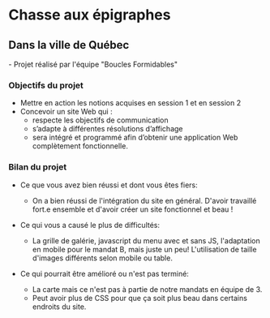 # Chasse aux épigraphes
## Dans la ville de Québec
\- Projet réalisé par l'équipe "Boucles Formidables"

### Objectifs du projet

- Mettre en action les notions acquises en session 1 et en session 2
- Concevoir un site Web qui :
  - respecte les objectifs de communication
  - s’adapte à différentes résolutions d’affichage
  - sera intégré et programmé afin d’obtenir une application Web complètement fonctionnelle.

### Bilan du projet

- Ce que vous avez bien réussi et dont vous êtes fiers:
  - On a bien réussi de l'intégration du site en général. D'avoir travaillé fort.e ensemble et d'avoir créer un site fonctionnel et beau !

- Ce qui vous a causé le plus de difficultés:
  - La grille de galérie, javascript du menu avec et sans JS, l'adaptation en mobile pour le mandat B, mais juste un peu! L'utilisation de taille d'images différents selon mobile ou table.

- Ce qui pourrait être amélioré ou n'est pas terminé:
  - La carte mais ce n'est pas à partie de notre mandats en équipe de 3.
  - Peut avoir plus de CSS pour que ça soit plus beau dans certains endroits du site.
